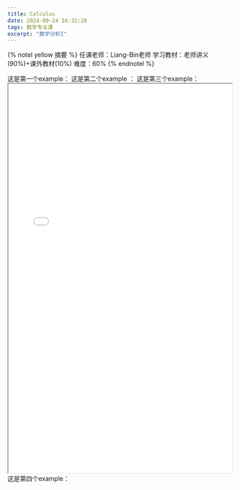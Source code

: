 ```yaml
---
title: Calculus
date: 2024-09-24 16:32:28
tags: 数学专业课
excerpt: "数学分析I"
---
```

  {% notel yellow 摘要  %}
 任课老师：Liang-Bin老师 学习教材：老师讲义(90%)+课外教材(10%) 难度：60%
 {% endnotel %}

 这是第一个example：<object data="/notes_pdf/Calculus/Calculus.pdf" type="application/pdf" width="100%" height="877px"></object>
 这是第二个example ：<object data="/notes_pdf/Calculus/Calculus.pdf" type="application/pdf" width="100%" height="877px">
 这是第三个example：<iframe src="/notes_pdf/Calculus/Calculus.pdf" width="100%" height="877px"></iframe>
 这是第四个example：<object data="/notes_pdf/Calculus/Calculus.pdf" type="application/pdf" width="100%" height="600px">
